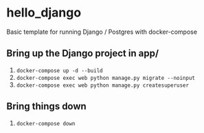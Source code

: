 # hello_django

Basic template for running Django / Postgres with docker-compose

## Bring up the Django project in app/
1. `docker-compose up -d --build`
2. `docker-compose exec web python manage.py migrate --noinput`
3. `docker-compose exec web python manage.py createsuperuser`

## Bring things down
1. `docker-compose down`
